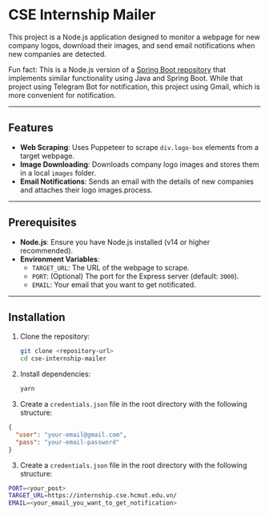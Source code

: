 # CSE Internship Mailer

This project is a Node.js application designed to monitor a webpage for new company logos, download their images, and send email notifications when new companies are detected.

Fun fact: This is a Node.js version of a [Spring Boot repository](https://github.com/example/spring-boot-internship-mailer) that implements similar functionality using Java and Spring Boot. While that project using Telegram Bot for notification, this project using Gmail, which is more convenient for notification.

---

## Features

- **Web Scraping**: Uses Puppeteer to scrape `div.logo-box` elements from a target webpage.
- **Image Downloading**: Downloads company logo images and stores them in a local `images` folder.
- **Email Notifications**: Sends an email with the details of new companies and attaches their logo images.process.

---

## Prerequisites

- **Node.js**: Ensure you have Node.js installed (v14 or higher recommended).
- **Environment Variables**:
  - `TARGET_URL`: The URL of the webpage to scrape.
  - `PORT`: (Optional) The port for the Express server (default: `3000`).
  - `EMAIL`: Your email that you want to get notificated.

---

## Installation

1. Clone the repository:

   ```bash
   git clone <repository-url>
   cd cse-internship-mailer
   ```

2. Install dependencies:
   ```bash
   yarn
   ```
3. Create a `credentials.json` file in the root directory with the following structure:

```json
{
  "user": "your-email@gmail.com",
  "pass": "your-email-password"
}
```

3. Create a `credentials.json` file in the root directory with the following structure:

```bash
PORT=<your_post>
TARGET_URL=https://internship.cse.hcmut.edu.vn/
EMAIL=<your_email_you_want_to_get_notification>
```
